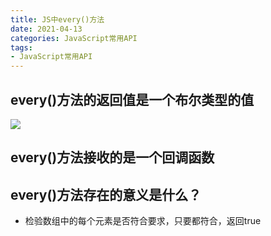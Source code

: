 ```yaml
---
title: JS中every()方法
date: 2021-04-13
categories: JavaScript常用API
tags: 
- JavaScript常用API
---
```

## every()方法的返回值是一个布尔类型的值
![](https://img-blog.csdnimg.cn/img_convert/94cbfa908a7896404c1de0ed4d1e0804.png)

## every()方法接收的是一个回调函数
## every()方法存在的意义是什么？
* 检验数组中的每个元素是否符合要求，只要都符合，返回true
